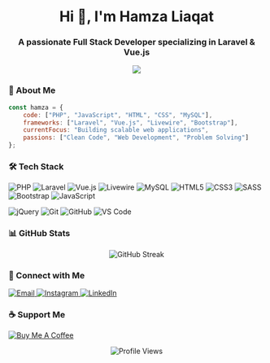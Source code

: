 <h1 align="center">Hi 👋, I'm Hamza Liaqat</h1>
<h3 align="center">A passionate Full Stack Developer specializing in Laravel & Vue.js</h3>

<p align="center">
  <img src="https://readme-typing-svg.herokuapp.com/?lines=Full+Stack+Developer;Laravel+Expert;Vue.js+Enthusiast;5%2B+Years+of+Coding+Experience&center=true&width=380&height=45">
</p>

### 🚀 About Me

```javascript
const hamza = {
    code: ["PHP", "JavaScript", "HTML", "CSS", "MySQL"],
    frameworks: ["Laravel", "Vue.js", "Livewire", "Bootstrap"],
    currentFocus: "Building scalable web applications",
    passions: ["Clean Code", "Web Development", "Problem Solving"]
};
```


### 🛠️ Tech Stack

<p align="left">
  <img src="https://img.shields.io/badge/-PHP-777BB4?style=for-the-badge&logo=php&logoColor=white" alt="PHP"/>
  <img src="https://img.shields.io/badge/-Laravel-FF2D20?style=for-the-badge&logo=laravel&logoColor=white" alt="Laravel"/>
  <img src="https://img.shields.io/badge/-Vue.js-4FC08D?style=for-the-badge&logo=vue.js&logoColor=white" alt="Vue.js"/>
  <img src="https://img.shields.io/badge/-Livewire-FB70A9?style=for-the-badge&logo=livewire&logoColor=white" alt="Livewire"/>
  <img src="https://img.shields.io/badge/-MySQL-4479A1?style=for-the-badge&logo=mysql&logoColor=white" alt="MySQL"/>

  <img src="https://img.shields.io/badge/-HTML5-E34F26?style=for-the-badge&logo=html5&logoColor=white" alt="HTML5"/>
  <img src="https://img.shields.io/badge/-CSS3-1572B6?style=for-the-badge&logo=css3&logoColor=white" alt="CSS3"/>
  <img src="https://img.shields.io/badge/-SASS-CC6699?style=for-the-badge&logo=sass&logoColor=white" alt="SASS"/>
  <img src="https://img.shields.io/badge/-Bootstrap-7952B3?style=for-the-badge&logo=bootstrap&logoColor=white" alt="Bootstrap"/>
  <img src="https://img.shields.io/badge/-JavaScript-F7DF1E?style=for-the-badge&logo=javascript&logoColor=black" alt="JavaScript"/>
</p>

<p align="left">
  <img src="https://img.shields.io/badge/-jQuery-0769AD?style=for-the-badge&logo=jquery&logoColor=white" alt="jQuery"/>
  <img src="https://img.shields.io/badge/-Git-F05032?style=for-the-badge&logo=git&logoColor=white" alt="Git"/>
  <img src="https://img.shields.io/badge/-GitHub-181717?style=for-the-badge&logo=github&logoColor=white" alt="GitHub"/>
  <img src="https://img.shields.io/badge/-VS_Code-007ACC?style=for-the-badge&logo=visual-studio-code&logoColor=white" alt="VS Code"/>
</p>

### 📊 GitHub Stats
<p align="center">
  <img src="https://github-readme-streak-stats.herokuapp.com/?user=hmzahliaqat&theme=radical" alt="GitHub Streak" />
</p>




### 🤝 Connect with Me

<p align="left">
  <a href="mailto:hmzah.liaqat@gmail.com">
    <img src="https://img.shields.io/badge/-Email-D14836?style=for-the-badge&logo=gmail&logoColor=white" alt="Email"/>
  </a>
  <a href="https://www.instagram.com/hmzah_liaqat">
    <img src="https://img.shields.io/badge/-Instagram-E4405F?style=for-the-badge&logo=instagram&logoColor=white" alt="Instagram"/>
  </a>
  <a href="https://www.linkedin.com/in/hamza-liaqat">
    <img src="https://img.shields.io/badge/-LinkedIn-0A66C2?style=for-the-badge&logo=linkedin&logoColor=white" alt="LinkedIn"/>
  </a>
</p>

### ☕ Support Me

<p align="left">
  <a href="https://www.buymeacoffee.com/hamzaliaqat">
    <img src="https://img.shields.io/badge/-Buy_Me_A_Coffee-FFDD00?style=for-the-badge&logo=buy-me-a-coffee&logoColor=black" alt="Buy Me A Coffee"/>
  </a>
</p>


<p align="center">
  <img src="https://komarev.com/ghpvc/?username=hmzahliaqat&style=flat-square&color=blue" alt="Profile Views"/>
</p>


